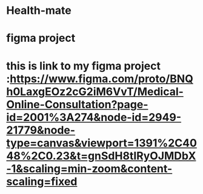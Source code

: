 # Health-mate
# figma project 
# this is link to my figma project :https://www.figma.com/proto/BNQh0LaxgEOz2cG2iM6VvT/Medical-Online-Consultation?page-id=2001%3A274&node-id=2949-21779&node-type=canvas&viewport=1391%2C4048%2C0.23&t=gnSdH8tIRyOJMDbX-1&scaling=min-zoom&content-scaling=fixed
